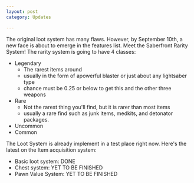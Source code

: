 ```yaml
---
layout: post
category: Updates

---
```


The original loot system has many flaws. However, by September 10th, a new face is about to emerge in the features list. Meet the Saberfront Rarity System! The rarity system is going to have 4 classes:

- Legendary
  - The rarest items around
  - usually in the form of apowerful blaster or just about any lightsaber type
  - chance must be 0.25 or below to get this and the other three weapons
- Rare
   - Not the rarest thing you'll find, but it is rarer than most items
   - usually a rare find such as junk items, medkits, and detonator packages.
- Uncommon
- Common

The Loot System is already implement in a test place right now. Here's the latest on the Item acquisition system:

- Basic loot system: DONE
- Chest system: YET TO BE FINISHED
- Pawn Value System: YET TO BE FINISHED
